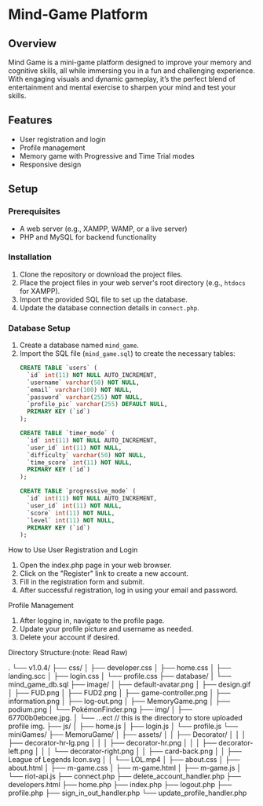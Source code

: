 # Mind-Game Platform

## Overview
Mind Game is a mini-game platform designed to improve your memory and cognitive skills, all while immersing you in a fun and challenging experience. With engaging visuals and dynamic gameplay, it’s the perfect blend of entertainment and mental exercise to sharpen your mind and test your skills.

## Features
- User registration and login
- Profile management
- Memory game with Progressive and Time Trial modes
- Responsive design

## Setup

### Prerequisites
- A web server (e.g., XAMPP, WAMP, or a live server)
- PHP and MySQL for backend functionality

### Installation
1. Clone the repository or download the project files.
2. Place the project files in your web server's root directory (e.g., `htdocs` for XAMPP).
3. Import the provided SQL file to set up the database.
4. Update the database connection details in `connect.php`.

### Database Setup
1. Create a database named `mind_game`.
2. Import the SQL file (`mind_game.sql`) to create the necessary tables:
   ```sql
   CREATE TABLE `users` (
     `id` int(11) NOT NULL AUTO_INCREMENT,
     `username` varchar(50) NOT NULL,
     `email` varchar(100) NOT NULL,
     `password` varchar(255) NOT NULL,
     `profile_pic` varchar(255) DEFAULT NULL,
     PRIMARY KEY (`id`)
   );

   CREATE TABLE `timer_mode` (
     `id` int(11) NOT NULL AUTO_INCREMENT,
     `user_id` int(11) NOT NULL,
     `difficulty` varchar(50) NOT NULL,
     `time_score` int(11) NOT NULL,
     PRIMARY KEY (`id`)
   );

   CREATE TABLE `progressive_mode` (
     `id` int(11) NOT NULL AUTO_INCREMENT,
     `user_id` int(11) NOT NULL,
     `score` int(11) NOT NULL,
     `level` int(11) NOT NULL,
     PRIMARY KEY (`id`)
   );

How to Use
User Registration and Login
1. Open the index.php page in your web browser.
2. Click on the "Register" link to create a new account.
3. Fill in the registration form and submit.
4. After successful registration, log in using your email and password.

Profile Management
1. After logging in, navigate to the profile page.
2. Update your profile picture and username as needed.
3. Delete your account if desired.

Directory Structure:(note: Read Raw)

.
└── v1.0.4/
    ├── css/
    │   ├── developer.css
    │   ├── home.css
    │   ├── landing.scc
    │   ├── login.css
    │   └── profile.css
    ├── database/
    │   └── mind_game_db.sql
    ├── image/
    │   ├── default-avatar.png
    │   ├── design.gif
    │   ├── FUD.png
    │   ├── FUD2.png
    │   ├── game-controller.png
    │   ├── information.png
    │   ├── log-out.png
    │   ├── MemoryGame.png
    │   ├── podium.png
    │   └── PokémonFinder.png
    ├── img/
    │   ├── 67700b0ebcee.jpg.
    │   └── ...ect // this is the directory to store uploaded profile img.
    ├── js/
    │   ├── home.js
    │   ├── login.js
    │   └── profile.js
    └── miniGames/
        ├── MemoruGame/
        │   ├── assets/
        │   │   ├── Decorator/
        │   │   │   ├── decorator-hr-lg.png
        │   │   │   ├── decorator-hr.png
        │   │   │   ├── decorator-left.png
        │   │   │   └── decorator-right.png
        │   │   ├── card-back.png
        │   │   ├── League of Legends Icon.svg
        │   │   └── LOL.mp4
        │   ├── about.css
        │   ├── about.html
        │   ├── m-game.css
        │   ├── m-game.html
        │   ├── m-game.js
        │   └── riot-api.js
        ├── connect.php
        ├── delete_account_handler.php
        ├── developers.html
        ├── home.php
        ├── index.php
        ├── logout.php
        ├── profile.php
        ├── sign_in_out_handler.php
        └── update_profile_handler.php
